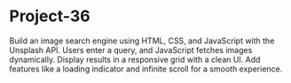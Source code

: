 # Project-36
Build an image search engine using HTML, CSS, and JavaScript with the Unsplash API. Users enter a query, and JavaScript fetches images dynamically. Display results in a responsive grid with a clean UI. Add features like a loading indicator and infinite scroll for a smooth experience.
